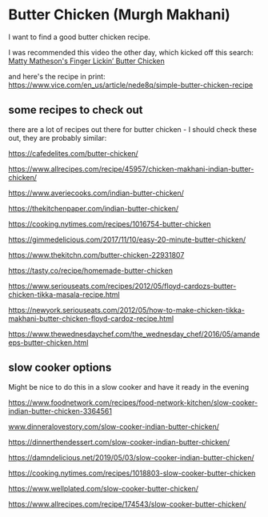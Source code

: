 # Butter Chicken (Murgh Makhani)

I want to find a good butter chicken recipe.

I was recommended this video the other day, which kicked off this search: [Matty Matheson's Finger Lickin’ Butter Chicken](https://www.youtube.com/watch?v=G6Qjf6IyclQ)

and here's the recipe in print: https://www.vice.com/en_us/article/nede8q/simple-butter-chicken-recipe


## some recipes to check out

there are a lot of recipes out there for butter chicken - I should check these out, they are probably similar:

https://cafedelites.com/butter-chicken/

https://www.allrecipes.com/recipe/45957/chicken-makhani-indian-butter-chicken/

https://www.averiecooks.com/indian-butter-chicken/

https://thekitchenpaper.com/indian-butter-chicken/

https://cooking.nytimes.com/recipes/1016754-butter-chicken

https://gimmedelicious.com/2017/11/10/easy-20-minute-butter-chicken/

https://www.thekitchn.com/butter-chicken-22931807

https://tasty.co/recipe/homemade-butter-chicken

https://www.seriouseats.com/recipes/2012/05/floyd-cardozs-butter-chicken-tikka-masala-recipe.html

https://newyork.seriouseats.com/2012/05/how-to-make-chicken-tikka-makhani-butter-chicken-floyd-cardoz-recipe.html

https://www.thewednesdaychef.com/the_wednesday_chef/2016/05/amandeeps-butter-chicken.html


## slow cooker options

Might be nice to do this in a slow cooker and have it ready in the evening

https://www.foodnetwork.com/recipes/food-network-kitchen/slow-cooker-indian-butter-chicken-3364561

www.dinneralovestory.com/slow-cooker-indian-butter-chicken/

https://dinnerthendessert.com/slow-cooker-indian-butter-chicken/

https://damndelicious.net/2019/05/03/slow-cooker-indian-butter-chicken/

https://cooking.nytimes.com/recipes/1018803-slow-cooker-butter-chicken

https://www.wellplated.com/slow-cooker-butter-chicken/

https://www.allrecipes.com/recipe/174543/slow-cooker-butter-chicken/
